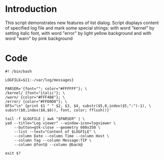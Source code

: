 # Introduction #

This script demonstrates new features of list dialog.
Script displays content of specified log file and mark some special strings: with word "kernel" by setting italic font, with word "error" by light yellow background and with word "warn" by pink background

# Code #

```
#! /bin/bash

LOGFILE=${1:-/var/log/messages}

PARSER='{font=""; color="#FFFFFF"}; \
/kernel/ {font="italic"}; \
/warn/ {color="#FFF4B8"}; \
/error/ {color="#FFD0D8"}; \
OFS="\n" {print $1 " " $2, $3, $4, substr($5,0,index($5,":")-1), \
substr($0,index($0,$6)), font, color; fflush()}'

tail -f $LOGFILE | awk "$PARSER" | \
yad --title="Log viewer" --window-icon=logviewer \
    --button=gtk-close --geometry 600x350 \
    --list --text="Content of $LOGFILE" \
    --column Date --column Time --column Host \
    --column Tag --column Message:TIP \
    --column @font@ --column @back@

exit $?
```